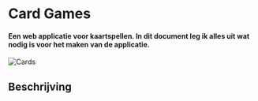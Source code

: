 # Card Games 
#### Een web applicatie voor kaartspellen. In dit document leg ik alles uit wat nodig is voor het maken van de applicatie.

![Cards](https://www.animatedimages.org/data/media/633/animated-playing-card-image-0071.gif)

## Beschrijving


